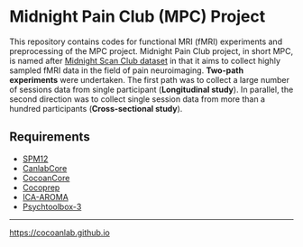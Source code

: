 # Midnight Pain Club (MPC) Project

This repository contains codes for functional MRI (fMRI) experiments and preprocessing of the MPC project.
Midnight Pain Club project, in short MPC, is named after [Midnight Scan Club dataset](https://www.cell.com/neuron/fulltext/S0896-6273(17)30613-X) in that it aims to collect highly sampled fMRI data in the field of pain neuroimaging.
**Two-path experiments** were undertaken. The first path was to collect a large number of sessions data from single participant (**Longitudinal study**). In parallel, the second direction was to collect single session data from more than a hundred participants (**Cross-sectional study**).

## Requirements
- [SPM12](https://www.fil.ion.ucl.ac.uk/spm/software/spm12/)
- [CanlabCore](https://github.com/canlab/CanlabCore)
- [CocoanCore](https://github.com/cocoanlab/cocoanCORE)
- [Cocoprep](https://github.com/cocoanlab/humanfmri_preproc_bids)
- [ICA-AROMA](https://github.com/maartenmennes/ICA-AROMA)
- [Psychtoolbox-3](http://psychtoolbox.org)


---
https://cocoanlab.github.io
